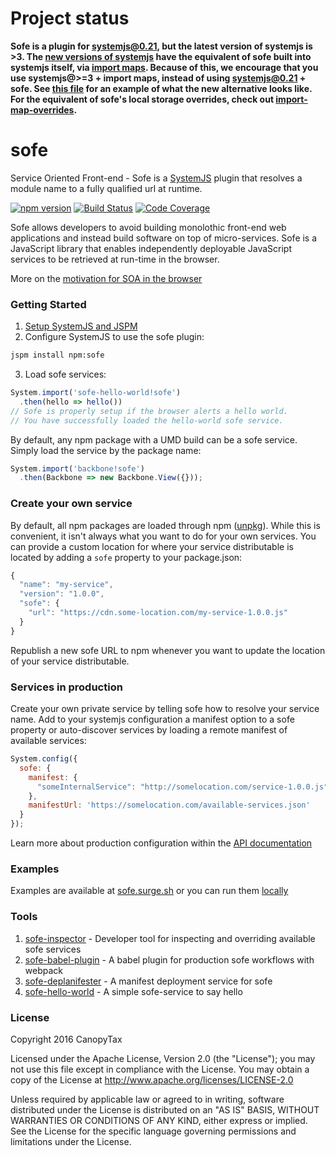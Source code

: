 # Project status

**Sofe is a plugin for systemjs@0.21, but the latest version of systemjs is >3. The
[new versions of systemjs](https://github.com/systemjs/systemjs) have the equivalent of sofe
built into systemjs itself, via [import maps](https://github.com/WICG/import-maps).
Because of this, we encourage that you use systemjs@>=3 + import maps, instead of using
systemjs@0.21 + sofe. See
[this file](https://gitlab.com/TheMcMurder/single-spa-portal-example/blob/master/src/index.html#L10) for
an example of what the new alternative looks like. For the equivalent of sofe's local storage overrides, check
out [import-map-overrides](https://github.com/joeldenning/import-map-overrides/).**

# sofe
Service Oriented Front-end - Sofe is a [SystemJS](https://github.com/systemjs/systemjs) plugin that resolves a module name to a fully qualified url at runtime.

[![npm version](https://img.shields.io/npm/v/sofe.svg?style=flat-square)](https://www.npmjs.org/package/sofe)
[![Build Status](https://img.shields.io/travis/CanopyTax/sofe.svg?style=flat-square)](https://travis-ci.org/CanopyTax/sofe)
[![Code Coverage](https://img.shields.io/codecov/c/github/CanopyTax/sofe.svg?style=flat-square)](https://codecov.io/github/CanopyTax/sofe)

Sofe allows developers to avoid building monolothic front-end web applications and instead build software on top of micro-services. Sofe is a JavaScript library that enables independently deployable JavaScript services to be retrieved at run-time in the browser.

More on the [motivation for SOA in the browser](docs/motivation.md)

### Getting Started
1. [Setup SystemJS and JSPM](http://jspm.io/docs/getting-started.html)
2. Configure SystemJS to use the sofe plugin:

  ```bash
  jspm install npm:sofe
  ```
3. Load sofe services:

  ```javascript
  System.import('sofe-hello-world!sofe')
    .then(hello => hello())
  // Sofe is properly setup if the browser alerts a hello world.
  // You have successfully loaded the hello-world sofe service.
  ```
  By default, any npm package with a UMD build can be a sofe service. Simply load the service by the package name:

  ```javascript
  System.import('backbone!sofe')
    .then(Backbone => new Backbone.View({}));
  ```

### Create your own service
By default, all npm packages are loaded through npm ([unpkg](https://unpkg.com)). While this is convenient, it isn't always
what you want to do for your own services. You can provide a custom location for where your service distributable is located
by adding a `sofe` property to your package.json:
```javascript
{
  "name": "my-service",
  "version": "1.0.0",
  "sofe": {
    "url": "https://cdn.some-location.com/my-service-1.0.0.js"
  }
}
```
Republish a new sofe URL to npm whenever you want to update the location of your service distributable.

### Services in production
Create your own private service by telling sofe how to resolve your service name. Add to your systemjs configuration a manifest
option to a sofe property or auto-discover services by loading a remote manifest of available services:
```javascript
System.config({
  sofe: {
    manifest: {
      "someInternalService": "http://somelocation.com/service-1.0.0.js"
    },
    manifestUrl: 'https://somelocation.com/available-services.json'
  }
});
```

Learn more about production configuration within the [API documentation](docs/sofe-api.md)

### Examples
Examples are available at [sofe.surge.sh](http://sofe.surge.sh) or you can run them [locally](examples/examples.md)

### Tools
1. [sofe-inspector](https://github.com/CanopyTax/sofe-inspector) - Developer tool for inspecting and overriding available sofe services
1. [sofe-babel-plugin](https://github.com/CanopyTax/sofe-babel-plugin) - A babel plugin for production sofe workflows with webpack
1. [sofe-deplanifester](https://github.com/CanopyTax/sofe-deplanifester) - A manifest deployment service for sofe
1. [sofe-hello-world](https://github.com/CanopyTax/sofe-hello-world) - A simple sofe-service to say hello

### License
Copyright 2016 CanopyTax

Licensed under the Apache License, Version 2.0 (the "License");
you may not use this file except in compliance with the License.
You may obtain a copy of the License at http://www.apache.org/licenses/LICENSE-2.0

Unless required by applicable law or agreed to in writing, software
distributed under the License is distributed on an "AS IS" BASIS,
WITHOUT WARRANTIES OR CONDITIONS OF ANY KIND, either express or implied.
See the License for the specific language governing permissions and
limitations under the License.
